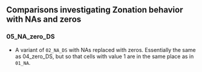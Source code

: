 ## Comparisons investigating Zonation behavior with NAs and zeros

### 05_NA_zero_DS

+ A variant of `02_NA_DS` with NAs replaced with zeros. Essentially the same as 04_zero_DS, but so
that cells with value 1 are in the same place as in `01_NA`.